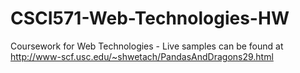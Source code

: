 CSCI571-Web-Technologies-HW
===========================

Coursework for Web Technologies -
Live samples can be found at http://www-scf.usc.edu/~shwetach/PandasAndDragons29.html
